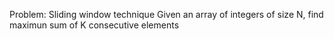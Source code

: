 Problem: Sliding window technique
Given an array of integers of size N, find maximun sum of K
consecutive elements